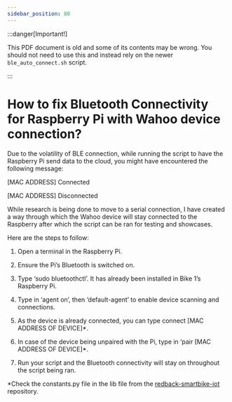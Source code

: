 ```yaml
---
sidebar_position: 80
---
```


:::danger[Important!]

This PDF document is old and some of its contents may be wrong. You should not need to use this and instead rely on the newer `ble_auto_connect.sh` script.

:::

 # How to fix Bluetooth Connectivity for Raspberry Pi with Wahoo device connection?

Due to the volatility of BLE connection, while running the script to have the Raspberry Pi send data to the cloud, you might have encountered the following message:

[MAC ADDRESS] Connected

[MAC ADDRESS] Disconnected

While research is being done to move to a serial connection, I have created a way through which the Wahoo device will stay connected to the Raspberry after which the script can be ran for testing and showcases.

Here are the steps to follow:

1) Open a terminal in the Raspberry Pi.


1) Ensure the Pi’s Bluetooth is switched on.
1) Type ‘sudo bluetoothctl’. It has already been installed in Bike 1’s Raspberry Pi.

1) Type in ‘agent on’, then ‘default-agent’ to enable device scanning and connections.
1) As the device is already connected, you can type connect [MAC ADDRESS OF DEVICE]\*.
1) In case of the device being unpaired with the Pi, type in ‘pair [MAC ADDRESS OF DEVICE]\*.
1) Run your script and the Bluetooth connectivity will stay on throughout the script being ran.

\*Check the constants.py file in the lib file from the [redback-smartbike-iot](https://github.com/Redback-Operations/redback-smartbike-iot) repository.
